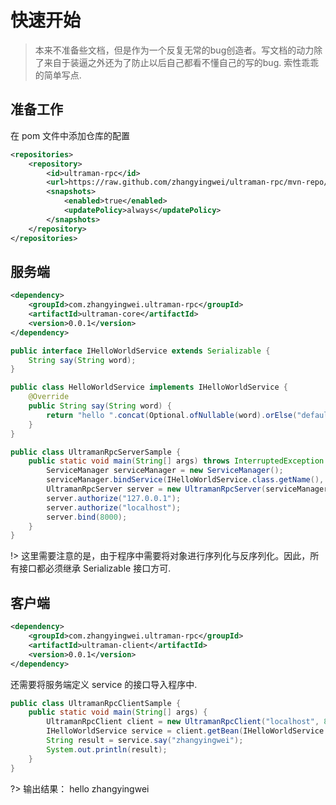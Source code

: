 # 快速开始

> 本来不准备些文档，但是作为一个反复无常的bug创造者。写文档的动力除了来自于装逼之外还为了防止以后自己都看不懂自己的写的bug. 索性乖乖的简单写点.

## 准备工作

在 pom 文件中添加仓库的配置

```xml
<repositories>
    <repository>
        <id>ultraman-rpc</id>
        <url>https://raw.github.com/zhangyingwei/ultraman-rpc/mvn-repo/</url>
        <snapshots>
            <enabled>true</enabled>
            <updatePolicy>always</updatePolicy>
        </snapshots>
    </repository>
</repositories>
```


## 服务端

```xml
<dependency>
    <groupId>com.zhangyingwei.ultraman-rpc</groupId>
    <artifactId>ultraman-core</artifactId>
    <version>0.0.1</version>
</dependency>
```

```java
public interface IHelloWorldService extends Serializable {
    String say(String word);
}
```

```java
public class HelloWorldService implements IHelloWorldService {
    @Override
    public String say(String word) {
        return "hello ".concat(Optional.ofNullable(word).orElse("default"));
    }
}
```

```java
public class UltramanRpcServerSample {
    public static void main(String[] args) throws InterruptedException {
        ServiceManager serviceManager = new ServiceManager();
        serviceManager.bindService(IHelloWorldService.class.getName(), new HelloWorldService());
        UltramanRpcServer server = new UltramanRpcServer(serviceManager);
        server.authorize("127.0.0.1");
        server.authorize("localhost");
        server.bind(8000);
    }
}
```

!> 这里需要注意的是，由于程序中需要将对象进行序列化与反序列化。因此，所有接口都必须继承 Serializable 接口方可.

## 客户端

```xml
<dependency>
    <groupId>com.zhangyingwei.ultraman-rpc</groupId>
    <artifactId>ultraman-client</artifactId>
    <version>0.0.1</version>
</dependency>
```

还需要将服务端定义 service 的接口导入程序中.

```java
public class UltramanRpcClientSample {
    public static void main(String[] args) {
        UltramanRpcClient client = new UltramanRpcClient("localhost", 8000);
        IHelloWorldService service = client.getBean(IHelloWorldService.class);
        String result = service.say("zhangyingwei");
        System.out.println(result);
    }
}
```

?> 输出结果： hello zhangyingwei